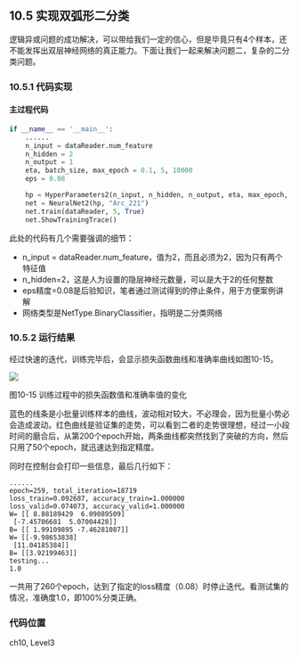 <!--Copyright © Microsoft Corporation. All rights reserved.
  适用于[License](https://github.com/Microsoft/ai-edu/blob/master/LICENSE.md)版权许可-->

## 10.5 实现双弧形二分类

逻辑异或问题的成功解决，可以带给我们一定的信心，但是毕竟只有4个样本，还不能发挥出双层神经网络的真正能力。下面让我们一起来解决问题二，复杂的二分类问题。

### 10.5.1 代码实现

#### 主过程代码

```Python
if __name__ == '__main__':
    ......
    n_input = dataReader.num_feature
    n_hidden = 2
    n_output = 1
    eta, batch_size, max_epoch = 0.1, 5, 10000
    eps = 0.08

    hp = HyperParameters2(n_input, n_hidden, n_output, eta, max_epoch, batch_size, eps, NetType.BinaryClassifier, InitialMethod.Xavier)
    net = NeuralNet2(hp, "Arc_221")
    net.train(dataReader, 5, True)
    net.ShowTrainingTrace()
```

此处的代码有几个需要强调的细节：

- n_input = dataReader.num_feature，值为2，而且必须为2，因为只有两个特征值
- n_hidden=2，这是人为设置的隐层神经元数量，可以是大于2的任何整数
- eps精度=0.08是后验知识，笔者通过测试得到的停止条件，用于方便案例讲解
- 网络类型是NetType.BinaryClassifier，指明是二分类网络

### 10.5.2 运行结果

经过快速的迭代，训练完毕后，会显示损失函数曲线和准确率曲线如图10-15。

<img src="../Images/10/sin_loss.png" />

图10-15 训练过程中的损失函数值和准确率值的变化

蓝色的线条是小批量训练样本的曲线，波动相对较大，不必理会，因为批量小势必会造成波动。红色曲线是验证集的走势，可以看到二者的走势很理想，经过一小段时间的磨合后，从第200个epoch开始，两条曲线都突然找到了突破的方向，然后只用了50个epoch，就迅速达到指定精度。

同时在控制台会打印一些信息，最后几行如下：

```
......
epoch=259, total_iteration=18719
loss_train=0.092687, accuracy_train=1.000000
loss_valid=0.074073, accuracy_valid=1.000000
W= [[ 8.88189429  6.09089509]
 [-7.45706681  5.07004428]]
B= [[ 1.99109895 -7.46281087]]
W= [[-9.98653838]
 [11.04185384]]
B= [[3.92199463]]
testing...
1.0
```
一共用了260个epoch，达到了指定的loss精度（0.08）时停止迭代。看测试集的情况，准确度1.0，即100%分类正确。

### 代码位置

ch10, Level3
